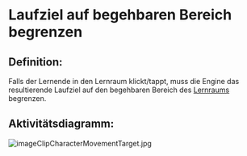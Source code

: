 # Laufziel auf begehbaren Bereich begrenzen


## Definition:

Falls der Lernende in den Lernraum klickt/tappt, muss die Engine das resultierende Laufziel auf den begehbaren Bereich des [Lernraums](Lernraum-GE.md) begrenzen.


## Aktivitätsdiagramm:

![imageClipCharacterMovementTarget.jpg](imageClipCharacterMovementTarget.jpg)
